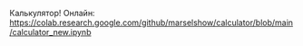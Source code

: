 Калькулятор!
Онлайн: https://colab.research.google.com/github/marselshow/calculator/blob/main/calculator_new.ipynb
